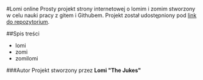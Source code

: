 #Lomi online
Prosty projekt strony internetowej o lomim i zomim stworzony w celu nauki pracy z gitem i Githubem.
Projekt został udostępniony pod [link do repozytorium](https://github.com/lomi-q/projekt).

##Spis treści
+ lomi
+ zomi
+ zomilomi

###Autor
Projekt stworzony przez __Lomi "The Jukes"__
